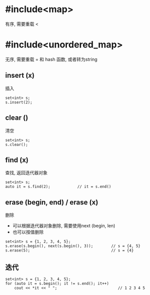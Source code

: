 # #include\<map>
有序, 需要重载 <

# #include\<unordered_map>
无序, 需要重载 = 和 hash 函数, 或者转为string

## insert (x)
插入
```
set<int> s;
s.insert(2);
```

## clear ()
清空
```
set<int> s;
s.clear();
```

## find (x)
查找, 返回迭代器对象
```
set<int> s;
auto it = s.find(2);            // it = s.end()
```

## erase (begin, end) / erase (x)
删除
- 可以根据迭代器对象删除, 需要使用next (begin, len)
- 也可以按值删除
```
set<int> s = {1, 2, 3, 4, 5};
s.erase(s.begin(), next(s.begin(), 3));        // s = {4, 5}
s.erase(5);                                    // s = {4}
```

## 迭代
```
set<int> s = {1, 2, 3, 4, 5};
for (auto it = s.begin(); it != s.end(); it++) 
    cout << *it << " ";                           // 1 2 3 4 5
```